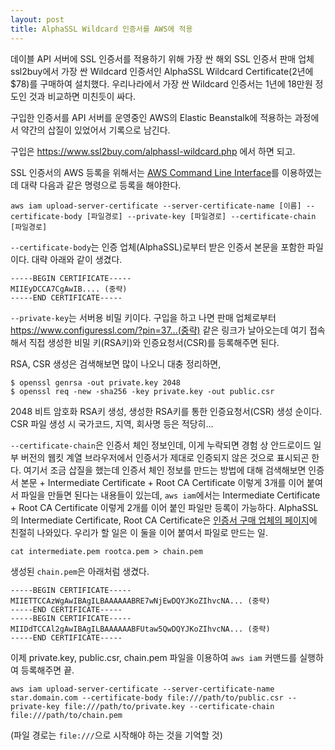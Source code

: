 ```yaml
---
layout: post
title: AlphaSSL Wildcard 인증서를 AWS에 적용
---
```


데이블 API 서버에 SSL 인증서를 적용하기 위해 가장 싼 해외 SSL 인증서 판매 업체 ssl2buy에서 가장 싼 Wildcard 인증서인 AlphaSSL Wildcard Certificate(2년에 $78)를 구매하여 설치했다. 우리나라에서 가장 싼 Wildcard 인증서는 1년에 18만원 정도인 것과 비교하면 미친듯이 싸다.

구입한 인증서를 API 서버를 운영중인 AWS의 Elastic Beanstalk에 적용하는 과정에서 약간의 삽질이 있었어서 기록으로 남긴다.

구입은 https://www.ssl2buy.com/alphassl-wildcard.php 에서 하면 되고.

SSL 인증서의 AWS 등록을 위해서는 [AWS Command Line Interface](https://aws.amazon.com/cli/)를 이용하였는데 대략 다음과 같은 명령으로 등록을 해야한다.

    aws iam upload-server-certificate --server-certificate-name [이름] --certificate-body [파일경로] --private-key [파일경로] --certificate-chain [파일경로]
    
`--certificate-body`는 인증 업체(AlphaSSL)로부터 받은 인증서 본문을 포함한 파일이다. 대략 아래와 같이 생겼다.

    -----BEGIN CERTIFICATE-----
    MIIEyDCCA7CgAwIB.... (중략)
    -----END CERTIFICATE-----
    
`--private-key`는 서버용 비밀 키이다. 구입을 하고 나면 판매 업체로부터 https://www.configuressl.com/?pin=37...(중략) 같은 링크가 날아오는데 여기 접속해서 직접 생성한 비밀 키(RSA키)와 인증요청서(CSR)를 등록해주면 된다.

RSA, CSR 생성은 검색해보면 많이 나오니 대충 정리하면,

    $ openssl genrsa -out private.key 2048
    $ openssl req -new -sha256 -key private.key -out public.csr
    
2048 비트 암호화 RSA키 생성, 생성한 RSA키를 통한 인증요청서(CSR) 생성 순이다.
CSR 파일 생성 시 국가코드, 지역, 회사명 등은 적당히...

`--certificate-chain`은 인증서 체인 정보인데, 이게 누락되면 경험 상 안드로이드 일부 버전의 웹킷 계열 브라우저에서 인증서가 제대로 인증되지 않은 것으로 표시되곤 한다. 여기서 조금 삽질을 했는데 인증서 체인 정보를 만드는 방법에 대해 검색해보면 인증서 본문 + Intermediate Certificate + Root CA Certificate 이렇게 3개를 이어 붙여서 파일을 만들면 된다는 내용들이 있는데, `aws iam`에서는 Intermediate Certificate + Root CA Certificate 이렇게 2개를 이어 붙인 파일만 등록이 가능하다. AlphaSSL의 Intermediate Certificate, Root CA Certificate은 [인증서 구매 업체의 페이지](https://www.ssl2buy.com/wiki/alphassl-intermediate-root-ca-certificates/)에 친절히 나와있다. 우리가 할 일은 이 둘을 이어 붙여서 파일로 만드는 일.

    cat intermediate.pem rootca.pem > chain.pem
    
생성된 `chain.pem`은 아래처럼 생겼다.

    -----BEGIN CERTIFICATE-----
    MIIETTCCAzWgAwIBAgILBAAAAAABRE7wNjEwDQYJKoZIhvcNA... (중략)
    -----END CERTIFICATE-----
    -----BEGIN CERTIFICATE-----
    MIIDdTCCAl2gAwIBAgILBAAAAAABFUtaw5QwDQYJKoZIhvcNA... (중략)
    -----END CERTIFICATE-----

이제 private.key, public.csr, chain.pem 파일을 이용하여 `aws iam` 커맨드를 실행하여 등록해주면 끝.

    aws iam upload-server-certificate --server-certificate-name star.domain.com --certificate-body file:///path/to/public.csr --private-key file:///path/to/private.key --certificate-chain file:///path/to/chain.pem

(파일 경로는 `file:///`으로 시작해야 하는 것을 기억할 것)
